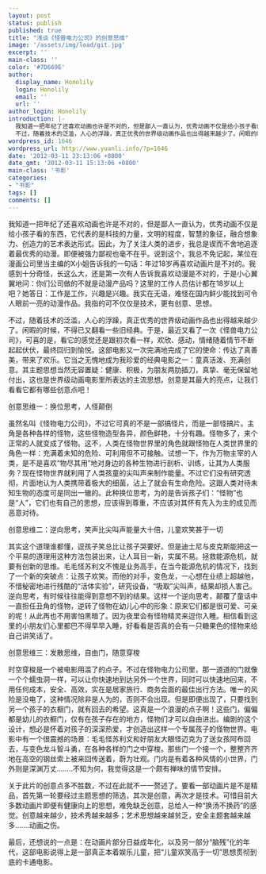 ```yaml
---
layout: post
status: publish
published: true
title: "浅谈《怪兽电力公司》的创意思维"
image: '/assets/img/load/git.jpg'
excerpt: ''
main-class: ''
color: '#7D669E'
author:
  display_name: Honolily
  login: Honolily
  email: ''
  url: ''
author_login: Honolily
introduction: |-
  我知道一把年纪了还喜欢动画也许是不对的，但是鄙人一直认为，优秀动画不仅是给小孩子看的东西，它代表的是科技的力量，文明的程度，智慧的象征，融合想象力、创造力的艺术表达形式。因此，为了关注人类的进步，我总是锲而不舍地追逐着最优秀的动漫。即便被强力鄙视也毫不在乎。说到这个，我总不免记起，某位在漫画公司里当主编的X小姐告诉我的一句话：年过18岁再喜欢动画片是不对的。我感到十分奇怪，长这么大，还是第一次有人告诉我喜欢动漫是不对的，于是小心翼翼地问：你们公司做的不就是动漫产品吗？这里的工作人员估计都在18岁以上吧？她答日：工作是工作，兴趣是兴趣。我实在无语，难怪在国内鲜少能找到可令人眼前一亮的动漫作品。我指的可不仅仅是技术，更有创意、思想。
  不过，随着技术的泛滥，人心的浮躁，真正优秀的世界级动画作品也出得越来越少了。闲暇的时候，不得已又翻看一些旧经典。于是，最近又看了一次《怪兽电力公司》，可喜的是，看它的感觉还是跟初次看一样，欢欣、感动，情绪随着情节不断起起伏伏，最终回归到愉悦。这部电影又一次完满地完成了它的使命：传达了真善美，带来了欢乐。它当之无愧地成为我珍爱的经典电影之一：童真活泼、充满创意。其主题思想当然无容置疑：健康、积极，为朋友两肋插刀，真挚、毫无保留地付出，这也是世界级动画电影里所表达的主流思想。创意是其最大的亮点，让我们看看它都有哪些创意点吧！
wordpress_id: 1646
wordpress_url: http://www.yuanli.info/?p=1646
date: '2012-03-11 23:13:06 +0800'
date_gmt: '2012-03-11 15:13:06 +0800'
main-class: '书影'
categories:
- "书影"
tags: []
comments: []
---
```

我知道一把年纪了还喜欢动画也许是不对的，但是鄙人一直认为，优秀动画不仅是给小孩子看的东西，它代表的是科技的力量，文明的程度，智慧的象征，融合想象力、创造力的艺术表达形式。因此，为了关注人类的进步，我总是锲而不舍地追逐着最优秀的动漫。即便被强力鄙视也毫不在乎。说到这个，我总不免记起，某位在漫画公司里当主编的X小姐告诉我的一句话：年过18岁再喜欢动画片是不对的。我感到十分奇怪，长这么大，还是第一次有人告诉我喜欢动漫是不对的，于是小心翼翼地问：你们公司做的不就是动漫产品吗？这里的工作人员估计都在18岁以上吧？她答日：工作是工作，兴趣是兴趣。我实在无语，难怪在国内鲜少能找到可令人眼前一亮的动漫作品。我指的可不仅仅是技术，更有创意、思想。

不过，随着技术的泛滥，人心的浮躁，真正优秀的世界级动画作品也出得越来越少了。闲暇的时候，不得已又翻看一些旧经典。于是，最近又看了一次《怪兽电力公司》，可喜的是，看它的感觉还是跟初次看一样，欢欣、感动，情绪随着情节不断起起伏伏，最终回归到愉悦。这部电影又一次完满地完成了它的使命：传达了真善美，带来了欢乐。它当之无愧地成为我珍爱的经典电影之一：童真活泼、充满创意。其主题思想当然无容置疑：健康、积极，为朋友两肋插刀，真挚、毫无保留地付出，这也是世界级动画电影里所表达的主流思想。创意是其最大的亮点，让我们看看它都有哪些创意点吧！

创意思维一：换位思考，人怪颠倒

虽然名叫《怪物电力公司》，不过它可真的不是一部搞怪片，而是一部怪搞片。主角是各种各样的怪物，这些怪物造型各异，颜色鲜艳，十分有趣。怪物多了，来个正常的人就变成了怪物。这不，人类在怪物世界里的角色就跟怪物在人类世界里的角色一样：充满着未知的危险、可利用但不可接触。试想一下，作为万物主宰的人类，是不是喜欢&ldquo;物尽其用&rdquo;地对身边的各种生物进行剖析、训练，让其为人类服务？现在怪物世界就利用了人类孩童的尖叫声来制作能量。不过它们没有研究透彻，片面地认为人类携带着极大的细菌，沾上了就会有生命危险。这跟人类对待未知生物的态度可是同出一辙的。此种换位思考，为的是告诉孩子们：&ldquo;怪物&rdquo;也是&ldquo;人&rdquo;，它们也有自己的思想，应该得到尊重，不应该对其怀有先入为主的成见而恶意对待。

创意思维二：逆向思考，笑声比尖叫声能量大十倍，儿童欢笑甚于一切

其实这个道理谁都懂，逗孩子笑总比让孩子哭要好。但是迪士尼与皮克斯能把这一个平易的道理用这种方法包装出来，让人耳目一新，实属不易。拯救能源危机，就要有创新的思维。毛毛怪苏利文不愧是业务高手，在当今能源危机的情况下，找到了一个新的突破点：让孩子欢笑。而他的对手，变色龙，一心想在业绩上超越他，不惜秘密地进行残酷的&ldquo;活体实验&rdquo;，研究设备，&ldquo;吸取&rdquo;尖叫声，结果却损人害己。逆向思考，有时候往往能得到意想不到的结果。这样一个逆向思考，颠覆了童话中一直担任丑角的怪物，逆转了怪物在幼儿心中的形象：原来它们都是很可爱、可亲的呢！从此再也不用害怕黑暗了。因为夜里会有怪物精灵来逗你入睡。相信看到这里的小朋友们心里都巴不得早早入睡，好看看是否真的会有一只糖果色的怪物来给自己讲笑话了。

创意思维三：发散思维，自由门，随意穿梭

时空穿梭是一个被电影用滥了的点子。不过在怪物电力公司里，那一道道的门就像一个个蠕虫洞一样，可以让你快速地到达另外一个世界，同时可以快速地回来，不用任何成本，安全、高效，实在是居家旅行、商务会面的最佳出行方法。唯一的风险是没电了，这种情况除非是人为的，否则不会出现。但是即便出现了，只要找到另一个孩子的衣橱门，就有回去的希望。这真是一个浪漫的点子啊！这些门，偏偏都是幼儿的衣橱门，仅有在孩子存在的地方，怪物们才可以自由进出。编剧的这个设计，想必是怀着对孩子的深深热爱，才创造出这样一个专属孩子的怪物世界。电影中有一个很震撼的场景：毛毛怪苏利文和好朋友大眼怪迈克为了送女孩阿布回去，与变色龙斗智斗勇，在各种各样的门之中穿梭。那些门一个接一个，整整齐齐地在高空的钢丝索上被来回传送着，蔚为壮观。门内是有着各种风情的小世界，门外则是深渊万丈&hellip;&hellip;..不知为何，我觉得这是一个颇有禅味的情节安排。

关于此片的创意点多不胜数，不过在此就不一一赘述了。要看一部动画片是不是精品，首先第一轮要经过主题思想的筛选，其次是创意，再次才是技术。可惜目前大多数动画片即便有健康向上的思想，难免缺乏创意，总给人一种&ldquo;换汤不换药&rdquo;的感觉。创意越来越少，技术秀越来越多；艺术思想越来越贫乏，安全主题套越来越多&hellip;&hellip;.动画之伤。

最后，还想说的一点是：在动画片部分日益成年化，以及另一部分&ldquo;脑残&rdquo;化的年代，这部电影说得上是一部真正本着娱乐儿童，把&ldquo;儿童欢笑高于一切&rdquo;思想贯彻到底的卡通电影。

